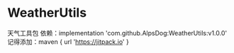 # WeatherUtils
天气工具包
依赖：implementation 'com.github.AlpsDog:WeatherUtils:v1.0.0'
记得添加：maven { url 'https://jitpack.io' }
